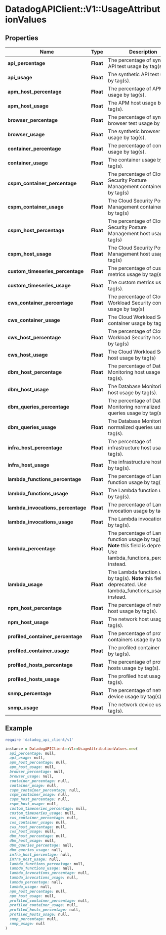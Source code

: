 # DatadogAPIClient::V1::UsageAttributionValues

## Properties

| Name | Type | Description | Notes |
| ---- | ---- | ----------- | ----- |
| **api_percentage** | **Float** | The percentage of synthetic API test usage by tag(s). | [optional] |
| **api_usage** | **Float** | The synthetic API test usage by tag(s). | [optional] |
| **apm_host_percentage** | **Float** | The percentage of APM host usage by tag(s). | [optional] |
| **apm_host_usage** | **Float** | The APM host usage by tag(s). | [optional] |
| **browser_percentage** | **Float** | The percentage of synthetic browser test usage by tag(s). | [optional] |
| **browser_usage** | **Float** | The synthetic browser test usage by tag(s). | [optional] |
| **container_percentage** | **Float** | The percentage of container usage by tag(s). | [optional] |
| **container_usage** | **Float** | The container usage by tag(s). | [optional] |
| **cspm_container_percentage** | **Float** | The percentage of Cloud Security Posture Management container usage by tag(s) | [optional] |
| **cspm_container_usage** | **Float** | The Cloud Security Posture Management container usage by tag(s) | [optional] |
| **cspm_host_percentage** | **Float** | The percentage of Cloud Security Posture Management host usage by tag(s) | [optional] |
| **cspm_host_usage** | **Float** | The Cloud Security Posture Management host usage by tag(s) | [optional] |
| **custom_timeseries_percentage** | **Float** | The percentage of custom metrics usage by tag(s). | [optional] |
| **custom_timeseries_usage** | **Float** | The custom metrics usage by tag(s). | [optional] |
| **cws_container_percentage** | **Float** | The percentage of Cloud Workload Security container usage by tag(s) | [optional] |
| **cws_container_usage** | **Float** | The Cloud Workload Security container usage by tag(s) | [optional] |
| **cws_host_percentage** | **Float** | The percentage of Cloud Workload Security host usage by tag(s) | [optional] |
| **cws_host_usage** | **Float** | The Cloud Workload Security host usage by tag(s) | [optional] |
| **dbm_host_percentage** | **Float** | The percentage of Database Monitoring host usage by tag(s). | [optional] |
| **dbm_host_usage** | **Float** | The Database Monitoring host usage by tag(s). | [optional] |
| **dbm_queries_percentage** | **Float** | The percentage of Database Monitoring normalized queries usage by tag(s). | [optional] |
| **dbm_queries_usage** | **Float** | The Database Monitoring normalized queries usage by tag(s). | [optional] |
| **infra_host_percentage** | **Float** | The percentage of infrastructure host usage by tag(s). | [optional] |
| **infra_host_usage** | **Float** | The infrastructure host usage by tag(s). | [optional] |
| **lambda_functions_percentage** | **Float** | The percentage of Lambda function usage by tag(s). | [optional] |
| **lambda_functions_usage** | **Float** | The Lambda function usage by tag(s). | [optional] |
| **lambda_invocations_percentage** | **Float** | The percentage of Lambda invocation usage by tag(s). | [optional] |
| **lambda_invocations_usage** | **Float** | The Lambda invocation usage by tag(s). | [optional] |
| **lambda_percentage** | **Float** | The percentage of Lambda function usage by tag(s).  **Note** this field is deprecated. Use lambda_functions_percentage instead. | [optional] |
| **lambda_usage** | **Float** | The Lambda function usage by tag(s).  **Note** this field is deprecated. Use lambda_functions_usage instead. | [optional] |
| **npm_host_percentage** | **Float** | The percentage of network host usage by tag(s). | [optional] |
| **npm_host_usage** | **Float** | The network host usage by tag(s). | [optional] |
| **profiled_container_percentage** | **Float** | The percentage of profiled containers usage by tag(s). | [optional] |
| **profiled_container_usage** | **Float** | The profiled container usage by tag(s). | [optional] |
| **profiled_hosts_percentage** | **Float** | The percentage of profiled hosts usage by tag(s). | [optional] |
| **profiled_hosts_usage** | **Float** | The profiled host usage by tag(s). | [optional] |
| **snmp_percentage** | **Float** | The percentage of network device usage by tag(s). | [optional] |
| **snmp_usage** | **Float** | The network device usage by tag(s). | [optional] |

## Example

```ruby
require 'datadog_api_client/v1'

instance = DatadogAPIClient::V1::UsageAttributionValues.new(
  api_percentage: null,
  api_usage: null,
  apm_host_percentage: null,
  apm_host_usage: null,
  browser_percentage: null,
  browser_usage: null,
  container_percentage: null,
  container_usage: null,
  cspm_container_percentage: null,
  cspm_container_usage: null,
  cspm_host_percentage: null,
  cspm_host_usage: null,
  custom_timeseries_percentage: null,
  custom_timeseries_usage: null,
  cws_container_percentage: null,
  cws_container_usage: null,
  cws_host_percentage: null,
  cws_host_usage: null,
  dbm_host_percentage: null,
  dbm_host_usage: null,
  dbm_queries_percentage: null,
  dbm_queries_usage: null,
  infra_host_percentage: null,
  infra_host_usage: null,
  lambda_functions_percentage: null,
  lambda_functions_usage: null,
  lambda_invocations_percentage: null,
  lambda_invocations_usage: null,
  lambda_percentage: null,
  lambda_usage: null,
  npm_host_percentage: null,
  npm_host_usage: null,
  profiled_container_percentage: null,
  profiled_container_usage: null,
  profiled_hosts_percentage: null,
  profiled_hosts_usage: null,
  snmp_percentage: null,
  snmp_usage: null
)
```

